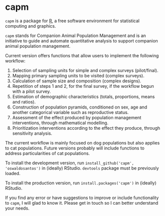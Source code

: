 capm
====
  
  `capm` is a package for [R](http://www.r-project.org/), a free software environment for statistical computing and graphics. 


`capm` stands for Companion Animal Population Management and is an initiative to guide and automate quantitative analysis to support companion animal population management.

Current version offers functions that allow users to implement the following workflow:
  
  1. Selection of sampling units for simple and complex surveys (pilot/final).
  2. Mapping primary sampling units to be visited (complex surveys).
  3. Calculation of sample size and composition (complex designs).
  4. Repetition of steps 1 and 2, for the final survey, if the workflow begun with a pilot survey.
  5. Estimation of demographic characteristics (totals, proportions, means and ratios).
  6. Construction of population pyramids, conditioned on sex, age and another categorical variable such as reproductive status.
  7. Assessment of the effect produced by population management interventions, through mathematical modelling.
  8. Prioritization interventions according to the effect they produce, through sensitivity analysis.  

The current workflow is mainly focused on dog populations but also applies to cat populations. Future versions probably will include functions to address particularities of cat populations.

To install the development version, run `install_github('capm', 'oswaldosantos')` in (ideally) RStudio. `devtools` package must be previously loaded.

To install the production version, run `install.packages('capm')` in (ideally) RStudio.

If you find any error or have suggestions to improve or include functionality to `capm`, I will glad to know it. Please get in touch so I can better understand your needs.
